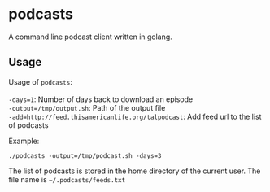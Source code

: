 # podcasts

A command line podcast client written in golang. 

## Usage

Usage of `podcasts`:<br><br>
  `-days=1`: Number of days back to download an episode<br>
  `-output=/tmp/output.sh`: Path of the output file<br>
  `-add=http://feed.thisamericanlife.org/talpodcast`: Add feed url to the list of podcasts<br>

Example:

```./podcasts -output=/tmp/podcast.sh -days=3```

The list of podcasts is stored in the home directory of the current user. The file name is `~/.podcasts/feeds.txt`
